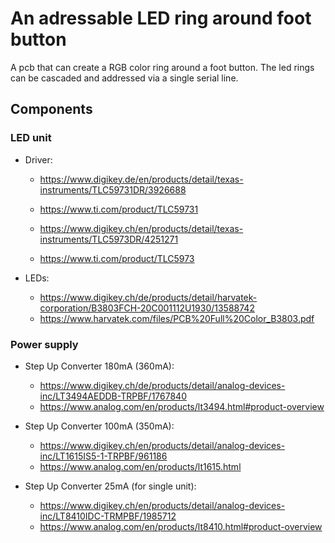 # An adressable LED ring around foot button

A pcb that can create a RGB color ring around a foot button.
The led rings can be cascaded and addressed via a single serial line.

## Components

### LED unit

* Driver: 
  - https://www.digikey.de/en/products/detail/texas-instruments/TLC59731DR/3926688
  - https://www.ti.com/product/TLC59731

  - https://www.digikey.ch/en/products/detail/texas-instruments/TLC5973DR/4251271 
  - https://www.ti.com/product/TLC5973


* LEDs: 
  - https://www.digikey.ch/de/products/detail/harvatek-corporation/B3803FCH-20C001112U1930/13588742
  - https://www.harvatek.com/files/PCB%20Full%20Color_B3803.pdf

### Power supply

* Step Up Converter 180mA (360mA):
  - https://www.digikey.ch/de/products/detail/analog-devices-inc/LT3494AEDDB-TRPBF/1767840
  - https://www.analog.com/en/products/lt3494.html#product-overview

* Step Up Converter 100mA (350mA):
  - https://www.digikey.ch/en/products/detail/analog-devices-inc/LT1615IS5-1-TRPBF/961186
  - https://www.analog.com/en/products/lt1615.html

* Step Up Converter 25mA (for single unit):
  - https://www.digikey.ch/en/products/detail/analog-devices-inc/LT8410IDC-TRMPBF/1985712
  - https://www.analog.com/en/products/lt8410.html#product-overview


